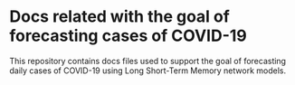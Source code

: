 Docs related with the goal of forecasting cases of COVID-19
========================

This repository contains docs files used to support the goal of forecasting daily cases of COVID-19 using Long Short-Term Memory network models.
